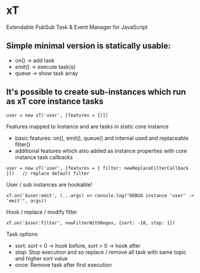 # xT
Extendable PubSub Task &amp; Event Manager for JavaScript

## Simple minimal version is statically usable:
- on()   -> add task
- emit() -> execute task(s)
- queue  -> show task array
  
## It's possible to create sub-instances which run as xT core instance tasks
```
user = new xT('user', [features = {}])
```

Features mapped to Instance and are tasks in static core instance
- basic features: on(), emit(), queue() and internal used and replaceable filter()
- additional features which also added as instance properties with core instance task callbacks  
```
user = new xT('user', [features = { filter: newReplaceFilterCallback }])   // replace default filter
```

User / sub instances are hookable!
```
xT.on('$user:emit', (...args) => console.log("DEBUG instance 'user' -> 'emit'", args))
```

Hook / replace / modify filter
```
xT.on('$user:filter', newFilterWithRegex, {sort: -10, stop: 1})
```

Task options
- sort: sort < 0 -> hook before, sort > 0 -> hook after
- stop: Stop execution and so replace / remove all task with same topic and higher sort value
- once: Remove task after first execution
